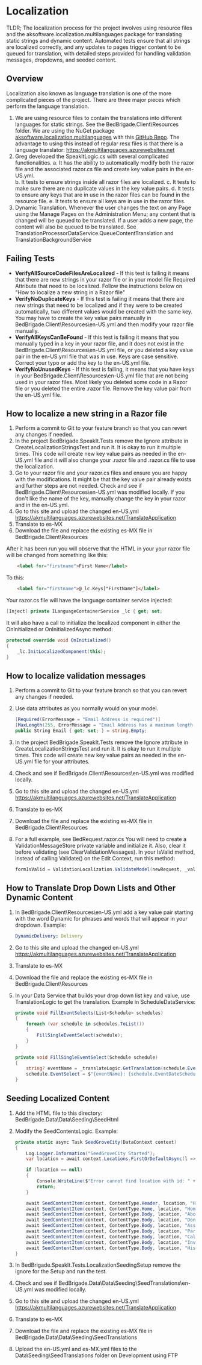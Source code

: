 # Localization
TLDR; The localization process for the project involves using resource files and the aksoftware.localization.multilanguages package for translating static strings and dynamic content. Automated tests ensure that all strings are localized correctly, and any updates to pages trigger content to be queued for translation, with detailed steps provided for handling validation messages, dropdowns, and seeded content.


## Overview
Localization also known as language translation is one of the more complicated pieces of the project.  There are three major pieces which perform the language translation.

1.  We are using resource files to contain the translations into different languages for static strings.  See the BedBrigade.Client\Resources folder.  We are using the NuGet package <a href="https://www.nuget.org/packages/aksoftware.localization.multilanguages">aksoftware.localization.multilanguages</a> with this <a href="https://github.com/aksoftware98/multilanguages">GitHub Repo</a>.  The advantage to using this instead of regular resx files is that there is a language translator: https://akmultilanguages.azurewebsites.net
2.  Greg developed the SpeakItLogic.cs with several complicated functionalities.
    a.  It has the ability to automatically modify both the razor file and the associated razor.cs file and create key value pairs in the en-US.yml.  
    b.  It tests to ensure strings inside all razor files are localized. 
    c.  It tests to make sure there are no duplicate values in the key value pairs.
    d.  It tests to ensure any keys that are in use in the razor files can be found in the resource file.
    e.  It tests to ensure all keys are in use in the razor files.
3. Dynamic Translation.  Whenever the user changes the text on any Page using the Manage Pages on the Administration Menu; any content that is changed will be queued to be translated.  If a user adds a new page, the content will also be queued to be translated.  See TranslationProcessorDataService.QueueContentTranslation and TranslationBackgroundService

## Failing Tests
* **VerifyAllSourceCodeFilesAreLocalized** - If this test is failing it means that there are new strings in your razor file or in your model file Required Attribute that need to be localized. Follow the instructions below on "How to localize a new string in a Razor file"
* **VerifyNoDuplicateKeys** - If this test is failing it means that there are new strings that need to be localized and if they were to be created automatically, two different values would be created with the same key.  You may have to create the key value pairs manually in BedBrigade.Client\Resources\en-US.yml and then modify your razor file manually.
* **VerifyAllKeysCanBeFound** - If this test is failing it means that you manually typed in a key in your razor file, and it does not exist in the BedBrigade.Client\Resources\en-US.yml file, or you deleted a key value pair in the en-US.yml file that was in use.  Keys are case sensitive.  Correct your typo or add the key to the en-US.yml file.
* **VerifyNoUnusedKeys** - If this test is failing, it means that you have keys in your BedBrigade.Client\Resources\en-US.yml file that are not being used in your razor files.  Most likely you deleted some code in a Razor file or you deleted the entire .razor file.  Remove the key value pair from the en-US.yml file.


## How to localize a new string in a Razor file
1.  Perform a commit to Git to your feature branch so that you can revert any changes if needed.
2.  In the project BedBrigade.SpeakIt.Tests remove the Ignore attribute in  CreateLocalizationStringsTest and run it.  It is okay to run it multiple times.  This code will create new key value pairs as needed in the en-US.yml file and it will also change your .razor file and .razor.cs file to use the localization.
3.  Go to your razor file and your razor.cs files and ensure you are happy with the modifications.  It might be that the key value pair already exists and further steps are not needed.  Check and see if BedBrigade.Client\Resources\en-US.yml was modified locally.  If you don't like the name of the key, manually change the key in your razor and in the en-US.yml.
4.  Go to this site and upload the changed en-US.yml https://akmultilanguages.azurewebsites.net/TranslateApplication
5.  Translate to es-MX
6.  Download the file and replace the existing es-MX file in BedBrigade.Client\Resources

After it has been run you will observe that the HTML in your your razor file will be changed from something like this:

```html
    <label for="firstname">First Name</label>
```

To this:

```html
    <label for="firstname">@_lc.Keys["FirstName"]</label>
```

Your razor.cs file will have the language container service injected:

```csharp
[Inject] private ILanguageContainerService _lc { get; set;
```

It will also have a call to initialize the localized component in either the OnInitialized or OnInitializedAsync method:

```csharp
protected override void OnInitialized()
{
    _lc.InitLocalizedComponent(this);
}
```

## How to localize validation messages
1.  Perform a commit to Git to your feature branch so that you can revert any changes if needed.
2. Use data attributes as you normally would on your model.

    ```C#
    [Required(ErrorMessage = "Email Address is required")]
    [MaxLength(255, ErrorMessage = "Email Address has a maximum length of 255 characters")]
    public String Email { get; set; } = string.Empty;
    ```
3.  In the project BedBrigade.SpeakIt.Tests remove the Ignore attribute in  CreateLocalizationStringsTest and run it.  It is okay to run it multiple times.  This code will create new key value pairs as needed in the en-US.yml file for your attributes.
4.  Check and see if BedBrigade.Client\Resources\en-US.yml was modified locally.  
5.  Go to this site and upload the changed en-US.yml https://akmultilanguages.azurewebsites.net/TranslateApplication
6.  Translate to es-MX
7.  Download the file and replace the existing es-MX file in BedBrigade.Client\Resources
8.  For a full example, see BedRequest.razor.cs  You will need to create a ValidationMessageStore private variable and initialize it.  Also, clear it before validating (see ClearValidationMessages).  In your IsValid method, instead of calling Validate() on the Edit Context, run this method:

    ```C#
    formIsValid = ValidationLocalization.ValidateModel(newRequest, _validationMessageStore, _lc);
    ```
## How to Translate Drop Down Lists and Other Dynamic Content
1. In BedBrigade.Client\Resources\en-US.yml add a key value pair starting with the word Dynamic for phrases and words that will appear in your dropdown.  Example:  
    ```yml
    DynamicDelivery: Delivery
    ```
2. Go to this site and upload the changed en-US.yml https://akmultilanguages.azurewebsites.net/TranslateApplication
3. Translate to es-MX
4. Download the file and replace the existing es-MX file in BedBrigade.Client\Resources
5. In your Data Service that builds your drop down list key and value, use TranslationLogic to get the translation.  Example in ScheduleDataService:

    ```C#
    private void FillEventSelects(List<Schedule> schedules)
    {
        foreach (var schedule in schedules.ToList())
        {
            FillSingleEventSelect(schedule);
        }
    }
    
    private void FillSingleEventSelect(Schedule schedule)
    {
        string? eventName = _translateLogic.GetTranslation(schedule.EventName);
        schedule.EventSelect = $"{eventName}: {schedule.EventDateScheduled.ToShortDateString()}, {schedule.EventDateScheduled.ToShortTimeString()}";
    }
    ```
## Seeding Localized Content
1.  Add the HTML file to this directory:  BedBrigade.Data\Data\Seeding\SeedHtml
2.  Modify the SeedContentsLogic.  Example: 

    ```C#
    private static async Task SeedGroveCity(DataContext context)
    {
        Log.Logger.Information("SeedGroveCity Started");
        var location = await context.Locations.FirstOrDefaultAsync(l => l.LocationId == (int)LocationNumber.GroveCity);
    
        if (location == null)
        {
            Console.WriteLine($"Error cannot find location with id: " + LocationNumber.GroveCity);
            return;
        }
    
        await SeedContentItem(context, ContentType.Header, location, "Header", "GroveCityHeader.html");
        await SeedContentItem(context, ContentType.Home, location, "Home", "GroveCityHome.html");
        await SeedContentItem(context, ContentType.Body, location, "AboutUs", "GroveCityAboutUs.html");
        await SeedContentItem(context, ContentType.Body, location, "Donations", "GroveCityDonations.html");
        await SeedContentItem(context, ContentType.Body, location, "Assembly-Instructions", "GroveCityAssemblyInstructions.html");
        await SeedContentItem(context, ContentType.Body, location, "Partners", "GroveCityPartners.html");
        await SeedContentItem(context, ContentType.Body, location, "Calendar", "GroveCityCalendar.html");
        await SeedContentItem(context, ContentType.Body, location, "Inventory", "GroveCityInventory.html");
        await SeedContentItem(context, ContentType.Body, location, "History", "GroveCityHistory.html");
    }
    ```    
3. In BedBrigade.SpeakIt.Tests.LocalizationSeedingSetup remove the ignore for the Setup and run the test.
4. Check and see if BedBrigade.Data\Data\Seeding\SeedTranslations\en-US.yml was modified locally.  
5.  Go to this site and upload the changed en-US.yml https://akmultilanguages.azurewebsites.net/TranslateApplication
6.  Translate to es-MX
7.  Download the file and replace the existing es-MX file in BedBrigade.Data\Data\Seeding\SeedTranslations
8.  Upload the en-US.yml and es-MX.yml files to the Data\Seeding\SeedTranslations folder on Development using FTP